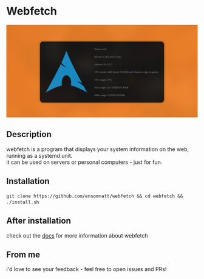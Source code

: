 # Webfetch

![demo](assets/webfetch-demo.png)

## Description

webfetch is a program that displays your system information on the web, running
as a systemd unit.  
it can be used on servers or personal computers - just for fun.

## Installation

```
git clone https://github.com/ensomnatt/webfetch && cd webfetch && ./install.sh
```

## After installation

check out the [docs](https://github.com/ensomnatt/webfetch/blob/master/docs/DOCS.md)
for more information about webfetch

## From me 

i'd love to see your feedback - feel free to open issues and PRs!
